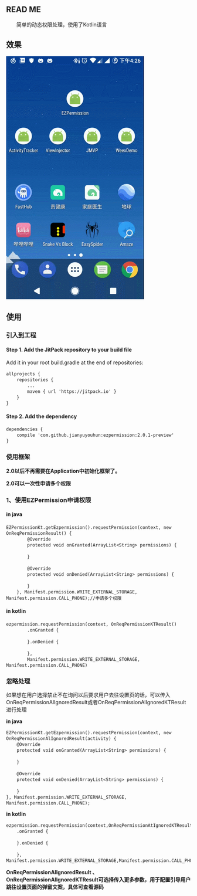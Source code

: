 ## READ ME ##

　　简单的动态权限处理，使用了Kotlin语言

## 效果 ##

<img src="GIF.gif"/>

## 使用 ##

### 引入到工程 ###

#### Step 1. Add the JitPack repository to your build file

Add it in your root build.gradle at the end of repositories:

	allprojects {
		repositories {
			...
			maven { url 'https://jitpack.io' }
		}
	}

#### Step 2. Add the dependency ####

	dependencies {
    	compile 'com.github.jianyuyouhun:ezpermission:2.0.1-preview'
	}

### 使用框架 ###

**2.0以后不再需要在Application中初始化框架了。**

**2.0可以一次性申请多个权限**

### 1、使用EZPermission申请权限 ###

#### in java ####

    EZPermissionKt.getEzpermission().requestPermission(context, new OnReqPermissionResult() {
            @Override
            protected void onGranted(ArrayList<String> permissions) {

            }

            @Override
            protected void onDenied(ArrayList<String> permissions) {

            }
        }, Manifest.permission.WRITE_EXTERNAL_STORAGE, Manifest.permission.CALL_PHONE);//申请多个权限

#### in kotlin ####

    ezpermission.requestPermission(context, OnReqPermissionKTResult()
            .onGranted {

            }.onDenied {

            },
            Manifest.permission.WRITE_EXTERNAL_STORAGE, Manifest.permission.CALL_PHONE)

### 忽略处理 ###

如果想在用户选择禁止不在询问以后要求用户去往设置页的话，可以传入
OnReqPermissionAlIgnoredResult或者OnReqPermissionAlIgnoredKTResult进行处理

**in java**

    EZPermissionKt.getEzpermission().requestPermission(context, new OnReqPermissionAlIgnoredResult(activity) {
        @Override
        protected void onGranted(ArrayList<String> permissions) {
     
		}

        @Override
        protected void onDenied(ArrayList<String> permissions) {
     
		}
    }, Manifest.permission.WRITE_EXTERNAL_STORAGE, Manifest.permission.CALL_PHONE);


**in kotlin**

	ezpermission.requestPermission(context,OnReqPermissionAtIgnoredKTResult(activity)
        .onGranted {
        
		}.onDenied {
        
        }, Manifest.permission.WRITE_EXTERNAL_STORAGE,Manifest.permission.CALL_PHONE)

**OnReqPermissionAlIgnoredResult  、 OnReqPermissionAlIgnoredKTResult可选择传入更多参数，用于配置引导用户跳往设置页面的弹窗文案，具体可查看源码**